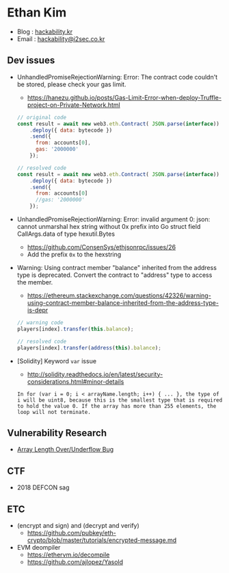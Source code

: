 # Ethan Kim

- Blog  : [hackability.kr](http://hackability.kr)
- Email : <hackability@i2sec.co.kr>

## Dev issues

- UnhandledPromiseRejectionWarning: Error: The contract code couldn't be stored, please check your gas limit.
    - https://hanezu.github.io/posts/Gas-Limit-Error-when-deploy-Truffle-project-on-Private-Network.html
    ```javascript
    // original code
    const result = await new web3.eth.Contract( JSON.parse(interface))
        .deploy({ data: bytecode })
        .send({
          from: accounts[0],
          gas: '2000000'
        });

    // resolved code
    const result = await new web3.eth.Contract( JSON.parse(interface))
        .deploy({ data: bytecode })
        .send({
          from: accounts[0]
          //gas: '2000000'
        });    
    ```

- UnhandledPromiseRejectionWarning: Error: invalid argument 0: json: cannot unmarshal hex string without 0x prefix into Go struct field CallArgs.data of type hexutil.Bytes
    - https://github.com/ConsenSys/ethjsonrpc/issues/26
    - Add the prefix `0x` to the hexstring

- Warning: Using contract member "balance" inherited from the address type is deprecated. Convert the contract to "address" type to access the member.
    - https://ethereum.stackexchange.com/questions/42326/warning-using-contract-member-balance-inherited-from-the-address-type-is-depr
    ```javascript
    // warning code
    players[index].transfer(this.balance);

    // resolved code
    players[index].transfer(address(this).balance);
    ```

- [Solidity] Keyword `var` issue
    - http://solidity.readthedocs.io/en/latest/security-considerations.html#minor-details
    ```
    In for (var i = 0; i < arrayName.length; i++) { ... }, the type of i will be uint8, because this is the smallest type that is required to hold the value 0. If the array has more than 255 elements, the loop will not terminate.
    ```

## Vulnerability Research
  - [Array Length Over/Underflow Bug](https://github.com/dicoblock/Dicoblock/blob/master/dev/ethan/research/vulnerability/01_Array_Length_Underflow/README.md)

## CTF
  - 2018 DEFCON sag

## ETC
  - (encrypt and sign) and (decrypt and verify)
    - https://github.com/pubkey/eth-crypto/blob/master/tutorials/encrypted-message.md
  - EVM deompiler
    - https://ethervm.io/decompile
    - https://github.com/ajlopez/Yasold
